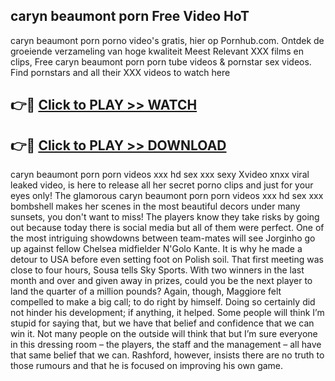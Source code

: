 ## caryn beaumont porn Free Video HoT 

caryn beaumont porn porno video's gratis, hier op Pornhub.com. Ontdek de groeiende verzameling van hoge kwaliteit Meest Relevant XXX films en clips,
Free caryn beaumont porn porn tube videos & pornstar sex videos. Find pornstars and all their XXX videos to watch here


## 👉🔴 [Click to PLAY >> WATCH](http://us.freeplayer.one?title=caryn_beaumont_porn&ref=16D)

## 👉🔴 [Click to PLAY >> DOWNLOAD](http://us.freeplayer.one?title=caryn_beaumont_porn&ref=16D)


caryn beaumont porn porn videos xxx hd sex xxx sexy Xvideo xnxx viral leaked video, is here to release all her secret porno clips and just for your eyes only! The glamorous caryn beaumont porn porn videos xxx hd sex xxx bombshell makes her scenes in the most beautiful decors under many sunsets, you don't want to miss! The players know they take risks by going out because today there is social media but all of them were perfect. One of the most intriguing showdowns between team-mates will see Jorginho go up against fellow Chelsea midfielder N'Golo Kante. It is why he made a detour to USA before even setting foot on Polish soil. That first meeting was close to four hours, Sousa tells Sky Sports. With two winners in the last month and over and given away in prizes, could you be the next player to land the quarter of a million pounds? Again, though, Maggiore felt compelled to make a big call; to do right by himself. Doing so certainly did not hinder his development; if anything, it helped. Some people will think I’m stupid for saying that, but we have that belief and confidence that we can win it. Not many people on the outside will think that but I’m sure everyone in this dressing room – the players, the staff and the management – all have that same belief that we can. Rashford, however, insists there are no truth to those rumours and that he is focused on improving his own game.